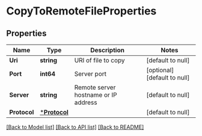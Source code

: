 # CopyToRemoteFileProperties

## Properties
Name | Type | Description | Notes
------------ | ------------- | ------------- | -------------
**Uri** | **string** | URI of file to copy | [default to null]
**Port** | **int64** | Server port | [optional] [default to null]
**Server** | **string** | Remote server hostname or IP address | [default to null]
**Protocol** | [***Protocol**](Protocol.md) |  | [default to null]

[[Back to Model list]](../README.md#documentation-for-models) [[Back to API list]](../README.md#documentation-for-api-endpoints) [[Back to README]](../README.md)

